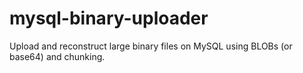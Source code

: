 # mysql-binary-uploader
Upload and reconstruct large binary files on MySQL using BLOBs (or base64) and chunking.
